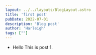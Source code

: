 ```yaml
---
layout: ../../layouts/BlogLayout.astro
title: 'first post'
pubDate: 2022-07-01
description: 'Blog post'
author: 'Harleigh'
tags: [""]
---
```



- Hello This is post 1. 